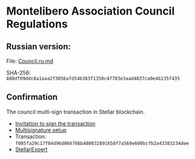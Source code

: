 Montelibero Association Council Regulations
===========================================

Russian version:
----------------

File: [Council.ru.md](Council.ru)

SHA-256: `880df09ddc8a1aaa2f3056afd54b383f1350c47703e3aad4837ca0e4b135f435`

Confirmation
------------

The council multi-sign transaction in Stellar blockchain.

- [Invitation to sign the transaction](https://t.me/c/2042260878/455)
- [Multisignature setup](https://eurmtl.me/sign_tools/f005fa29c17f04d96d066786b480032891650f7a569e609bcfb2a43383234dee)
- Transaction: `f005fa29c17f04d96d066786b480032891650f7a569e609bcfb2a43383234dee`
- [StellarExpert](https://stellar.expert/explorer/public/tx/f005fa29c17f04d96d066786b480032891650f7a569e609bcfb2a43383234dee)
